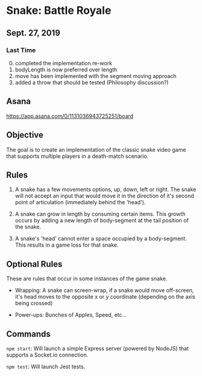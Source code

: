 # Snake: Battle Royale

## Sept. 27, 2019

### Last Time

0. completed the implementation re-work
1. bodyLength is now preferred over length
2. move has been implemented with the segment moving approach
3. added a throw that should be tested (Philosophy discussion?)

## Asana

https://app.asana.com/0/1131036943725251/board

## Objective

The goal is to create an implementation of the classic snake video game that supports multiple players in a death-match scenario. 

## Rules

1. A snake has a few movements options, up, down, left or right. The snake will not accept an input that would move it in the direction of it's second point of articulation (immediately behind the 'head').

2. A snake can grow in length by consuming certain items. This growth occurs by adding a new length of body-segment at the tail position of the snake.

3. A snake's 'head' cannot enter a space occupied by a body-segment. This results in a game loss for that snake.

## Optional Rules

These are rules that occur in some instances of the game snake.

* Wrapping: A snake can screen-wrap, if a snake would move off-screen, it's head moves to the opposite x or y coordinate (depending on the axis being crossed)

* Power-ups: Bunches of Apples, Speed, etc...

## Commands

`npm start`: Will launch a simple Express server (powered by NodeJS) that supports a Socket.io connection.

`npm test`: Will launch Jest tests.

